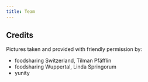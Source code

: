 ```yaml
---
title: Team
---
```


## Credits

Pictures taken and provided with friendly permission by:
- foodsharing Switzerland, Tilman Pfäfflin
- foodsharing Wuppertal, Linda Springorum
- yunity
